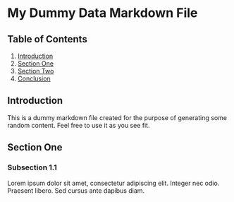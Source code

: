 # My Dummy Data Markdown File

## Table of Contents

1. [Introduction](#introduction)
2. [Section One](#section-one)
3. [Section Two](#section-two)
4. [Conclusion](#conclusion)

## Introduction

This is a dummy markdown file created for the purpose of generating some random content. Feel free to use it as you see fit.

## Section One

### Subsection 1.1

Lorem ipsum dolor sit amet, consectetur adipiscing elit. Integer nec odio. Praesent libero. Sed cursus ante dapibus diam.

